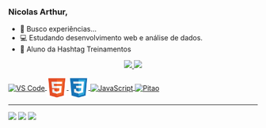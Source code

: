 ### Nicolas Arthur,

- 🧰 Busco experiências...
- 💻 Estudando desenvolvimento web e análise de dados.
- 📒 Aluno da Hashtag Treinamentos

<div align="center">
  <a href="https://github.com/NicoArth-17">
  <img height="180em" width src="https://github-readme-stats.vercel.app/api?username=NicoArth-17&show_icons=true&theme=chartreuse-dark&include_all_commits=true&count_private=true"/>
  <img height="180em" src="https://github-readme-stats.vercel.app/api/top-langs/?username=NicoArth-17&layout=compact&langs_count=7&theme=chartreuse-dark"/>
</div>

<div alingn="center" style="display: inline_block">
  <br>
  <img align="center" alt="VS Code" height="40" width="40" src="https://cdn.jsdelivr.net/gh/devicons/devicon/icons/vscode/vscode-original.svg">
  <img align="center" alt="HTML" height="40" width="40" src="https://raw.githubusercontent.com/devicons/devicon/master/icons/html5/html5-original.svg">
  <img align="center" alt="CSS" height="40" width="40" src="https://raw.githubusercontent.com/devicons/devicon/master/icons/css3/css3-original.svg">
  <img align="center" alt="JavaScript" height="40" width="40" src="https://cdn.jsdelivr.net/gh/devicons/devicon/icons/adonisjs/adonisjs-original.svg">
  <img align="center" alt="Pitao" height="40" width="40" src="https://cdn.jsdelivr.net/gh/devicons/devicon/icons/adonisjs/adonisjs-original.svg">
</div>
  <hr>
<div alingn="center"> 
  <a href="https://instagram.com/nicoarthur.exe" target="_blank"><img src="https://img.shields.io/badge/-Instagram-%23E4405F?style=for-the-badge&logo=instagram&logoColor=white" target="_blank"></a>
  <a href = "mailto:nicolarthur17@hotmail.com"><img src="https://img.shields.io/badge/-Hotmail-%23333?style=for-the-badge&logo=gmail&logoColor=white" target="_blank"></a>
  <a href="https://www.linkedin.com/in/Nico-Arth" target="_blank"><img src="https://img.shields.io/badge/-LinkedIn-%230077B5?style=for-the-badge&logo=linkedin&logoColor=white" target="_blank"></a> 
  
  </div>
